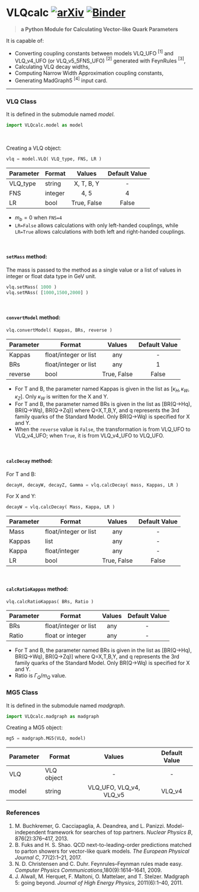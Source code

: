 # VLQcalc [![arXiv](https://img.shields.io/badge/arXiv-1234.56789-b31b1b.svg?style=flat)](https://arxiv.org/abs/1234.56789) [![Binder](https://mybinder.org/badge_logo.svg)](https://mybinder.org/v2/gh/acanbay/VLQcalc/HEAD)

>**a Python Module for Calculating Vector-like Quark Parameters**

It is capable of:
* Converting coupling constants between models VLQ_UFO $^{[1]}$ and VLQ_v4_UFO (or VLQ_v5_5FNS_UFO) $^{[2]}$ generated with FeynRules $^{[3]}$,
* Calculating VLQ decay widths,
* Computing Narrow Width Approximation coupling constants,
* Generating MadGraph5 $^{[4]}$ input card.
---

### VLQ Class

It is defined in the submodule named *model*.
```python
import VLQcalc.model as model
```
<br>

Creating a VLQ object:

```python
vlq = model.VLQ( VLQ_type, FNS, LR )
```

| Parameter | Format | Values | Default Value |
|-|-|:-:|:-:|
|VLQ_type|string|X, T, B, Y|-|
|FNS|integer|4, 5|4|
|LR|bool|True, False|False|

* $m_{b}=0$ when `FNS=4`
* ```LR=False``` allows calculations with only left-handed couplings, while ```LR=True``` allows calculations with both left and right-handed couplings.
<br>

#### `setMass` method:
The mass is passed to the method as a single value or a list of values in integer or float data type in GeV unit.

```python
vlq.setMass( 1000 )
vlq.setMAss( [1000,1500,2000] )
```
<br>

#### `convertModel` method:

```python
vlq.convertModel( Kappas, BRs, reverse )
```

| Parameter | Format | Values | Default Value |
|-|-|:-:|:-:|
|Kappas|float/integer or list|any|-|
|BRs|float/integer or list|any|1|
|reverse|bool|True, False|False|

* For T and B, the parameter named Kappas is given in the list as $[\kappa_H, \kappa_W, \kappa_Z]$. Only $\kappa_W$ is written for the X and Y.
* For T and B, the parameter named BRs is given in the list as [BR(Q→Hq), BR(Q→Wq), BR(Q→Zq)] where Q=X,T,B,Y, and q represents the 3rd family quarks of the Standard Model. Only BR(Q→Wq) is specified for X and Y.
* When the `reverse` value is `False`, the transformation is from VLQ_UFO to VLQ_v4_UFO; when `True`, it is from VLQ_v4_UFO to VLQ_UFO.

<br>

#### `calcDecay` method:

For T and B:
```python
decayH, decayW, decayZ, Gamma = vlq.calcDecay( mass, Kappas, LR )
```
For X and Y:
```python
decayW = vlq.calcDecay( Mass, Kappa, LR )
```
| Parameter | Format | Values | Default Value |
|-|-|:-:|:-:|
|Mass|float/integer or list|any|-|
|Kappas|list|any|-|
|Kappa|float/integer|any|-|
|LR|bool|True, False|False|

<br>

#### `calcRatioKappas` method:

```python
vlq.calcRatioKappas( BRs, Ratio )
```

| Parameter | Format | Values | Default Value |
|-|-|:-:|:-:|
|BRs|float/integer or list|any|-|
|Ratio|float or integer|any|-|

* For T and B, the parameter named BRs is given in the list as [BR(Q→Hq), BR(Q→Wq), BR(Q→Zq)] where Q=X,T,B,Y, and q represents the 3rd family quarks of the Standard Model. Only BR(Q→Wq) is specified for X and Y.
* Ratio is $\Gamma_Q/m_Q$ value.

### MG5 Class

It is defined in the submodule named *madgraph*.
```python
import VLQcalc.madgraph as madgraph
```

Creating a MG5 object:

```python
mg5 = madgraph.MG5(VLQ, model)
```

| Parameter | Format | Values | Default Value |
|-|-|:-:|:-:|
|VLQ|VLQ object|-|-|
|model|string|VLQ_UFO, VLQ_v4, VLQ_v5|VLQ_v4|

### References
1. M. Buchkremer, G. Cacciapaglia, A. Deandrea, and L. Panizzi. Model-independent framework for searches of top partners. *Nuclear Physics B*, 876(2):376–417, 2013.
2. B. Fuks and H. S. Shao. QCD next-to-leading-order predictions matched to parton showers for vector-like quark models. *The European Physical Journal C*, 77(2):1–21, 2017.
3. N. D. Christensen and C. Duhr. Feynrules–Feynman rules made easy. *Computer Physics Communications*,180(9):1614–1641, 2009.
4. J. Alwall, M. Herquet, F. Maltoni, O. Mattelaer, and T. Stelzer. Madgraph 5: going beyond. *Journal of High Energy Physics*, 2011(6):1–40, 2011.
